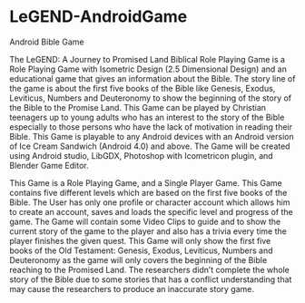 # LeGEND-AndroidGame
Android Bible Game

  The LeGEND: A Journey to Promised Land Biblical Role Playing Game is a Role Playing Game with Isometric Design (2.5 Dimensional Design) and an educational game that gives an information about the Bible. The story line of the game is about the first five books of the Bible like Genesis, Exodus, Leviticus, Numbers and Deuteronomy to show the beginning of the story of the Bible to the Promise Land.
This Game can be played by Christian teenagers up to young adults who has an interest to the story of the Bible especially to those persons who have the lack of motivation in reading their Bible. This Game is playable to any Android devices with an Android version of Ice Cream Sandwich (Android 4.0) and above. The Game will be created using Android studio, LibGDX, Photoshop with Icometricon plugin, and Blender Game Editor.

  This Game is a Role Playing Game, and a Single Player Game. This Game contains five different levels which are based on the first five books of the Bible. The User has only one profile or character account which allows him to create an account, saves and loads the specific level and progress of the game. The Game will contain some Video Clips to guide and to show the current story of the game to the player and also has a trivia every time the player finishes the given quest.
This Game will only show the first five books of the Old Testament: Genesis, Exodus, Leviticus, Numbers and Deuteronomy as the game will only covers the beginning of the Bible reaching to the Promised Land. The researchers didn’t complete the whole story of the Bible due to some stories that has a conflict understanding that may cause the researchers to produce an inaccurate story game.
